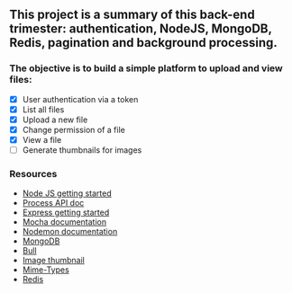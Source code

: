 ## This project is a summary of this back-end trimester: authentication, NodeJS, MongoDB, Redis, pagination and background processing.

### The objective is to build a simple platform to upload and view files:

- [x] User authentication via a token
- [x] List all files
- [x] Upload a new file
- [x] Change permission of a file
- [x] View a file
- [ ] Generate thumbnails for images

### Resources

- [Node JS getting started](https://nodejs.org/en/learn/getting-started/introduction-to-nodejs)
- [Process API doc](https://node.readthedocs.io/en/latest/api/process/)
- [Express getting started](https://expressjs.com/en/starter/installing.html)
- [Mocha documentation](https://mochajs.org/)
- [Nodemon documentation](https://github.com/remy/nodemon#nodemon)
- [MongoDB](https://github.com/mongodb/node-mongodb-native)
- [Bull](https://github.com/OptimalBits/bull)
- [Image thumbnail](https://www.npmjs.com/package/image-thumbnail)
- [Mime-Types](https://www.npmjs.com/package/mime-types)
- [Redis](https://github.com/redis/node-redis)
